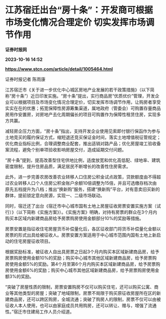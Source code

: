 # 江苏宿迁出台“房十条”：开发商可根据市场变化情况合理定价 切实发挥市场调节作用
**证券时报网**

**2023-10-16 14:52**

**https://www.stcn.com/article/detail/1005464.html**

证券时报记者 陈雨康

江苏宿迁市《关于进一步优化中心城区房地产业发展的若干政策措施》（以下简称“房十条”）近日印发实施。“房十条”提出，实行商品房“优质优价”管理，开发企业可以根据项目及市场变化情况合理定价，切实发挥市场调节作用，让购房者享受实实在在的优惠；拓宽保障性房源筹集渠道，属地政府（管委会）可购置存量商品房用作安置房，对房地产去化周期偏长的项目可购置作为保障性租赁住房，实现多方共赢。

减轻房企压力方面，“房十条”指出，支持开发企业使用见索即付银行保函作为参与土地竞买的履约保证方式，缩短退还竞买保证金时间，落实土地增值税征管规定；优化商业指标比例，合理调整商业配套，推出适销对路产品；优化房屋竣工验收备案流程，避免个别单项验收影响房屋交付，造成延期交付问题。

“房十条”提到，提高改善型住宅供地比例，适度放宽和优化高低配、绿地率、建筑密度限制，提升住房品质，满足居民不断增长的改善性住房需求。

此外，进一步完善农房改善农业转移人口住房公积金试点政策，贷款额度由不得超过农业转移人口个人住房公积金账户余额10倍调整为15倍，并且可选缴存档次由原先五档提升为八档；推出“换新购”服务，搭建“换新购”平台，对有意卖旧买新的群体，提前锁定意向房源，实现一、二级市场联动。

同时，宿迁还了出台《宿迁市中心城市国有土地上房屋征收房票安置实施方案（试行）》（以下简称《实施方案》）。《实施方案》明确，对持有房票的群众在3个月内购买本区域内新建商品房给予房票购房使用金额部分10%的奖励等措施。

房票安置是指征收住宅房屋货币补偿量化后，各区征收部门将货币补偿量化金额以房票的形式出具给被征收人。房票安置方案适用于中心城市范围内国有土地上新启动的住宅房屋征收项目。

根据奖励标准，被征收人自出具房票之日起3个月内购买本区域新建商品房，给予房票购房使用金额10%的奖励；购买中心城市其他区域新建商品房，给予房票购房使用金额5%的奖励。第4个月至第6个月内购买本区域新建商品房，给予房票购房使用金额6%的奖励；购买中心城市其他区域新建商品房，给予房票购房使用金额3%的奖励。

“突破了房屋性质的限制，房票安置购房不仅可以购买住宅，还可以购买公寓、商业等其他类型的房屋；突破了地域限制，房票不局限于购买原征收房屋所在区的新建商品房，还可以跨区购房，全城流通；突破了购房人的限制，房票不仅可以由被征收人本人使用，也可以由家庭成员共用购房，还可以转让、赠与，增强了流通性。”宿迁市住建局工作人员介绍道。